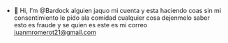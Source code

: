 - 👋 Hi, I’m @Bardock alguien jaquo mi cuenta y esta haciendo coas sin mi consentimiento le pido ala comidad cualquier cosa dejenmelo saber esto es fraude y se quien es este es mi correo juanmromerot21@gmail.com 

